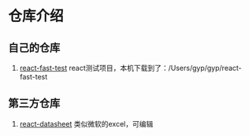 # 仓库介绍
## 自己的仓库
1. [react-fast-test](https://github.com/ganyipeng/react-fast-test) react测试项目，本机下载到了：/Users/gyp/gyp/react-fast-test

## 第三方仓库
1. [react-datasheet](https://github.com/ganyipeng/react-datasheet) 类似微软的excel，可编辑
